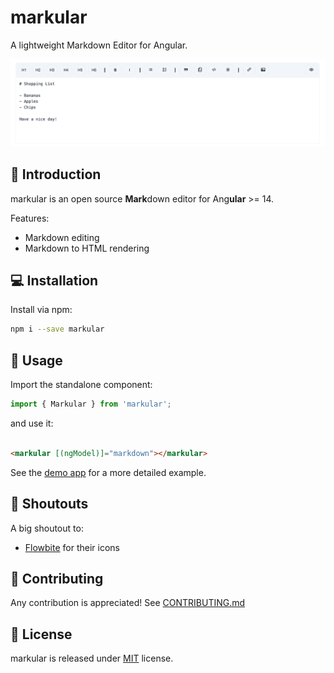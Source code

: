 # markular

A lightweight Markdown Editor for Angular.

![Preview](https://raw.githubusercontent.com/larswaechter/markular/main/screenshots/preview.png)

## 📍 Introduction

markular is an open source **Mark**down editor for Ang**ular** >= 14.

Features:

- Markdown editing
- Markdown to HTML rendering

## 💻 Installation

Install via npm:

```bash
npm i --save markular
```

## 🔨 Usage

Import the standalone component:

```ts
import { Markular } from 'markular';
```

and use it:

```html

<markular [(ngModel)]="markdown"></markular>
```

See the [demo app](https://github.com/larswaechter/markular/tree/main/projects/demo/src/app) for a more detailed example.

## 👋 Shoutouts

A big shoutout to:

- [Flowbite](https://flowbite.com/icons/) for their icons

## 🧩 Contributing

Any contribution is appreciated! See [CONTRIBUTING.md](https://github.com/larswaechter/markular/blob/master/CONTRIBUTING.md)

## 🔑 License

markular is released under [MIT](https://github.com/larswaechter/markular/blob/master/LICENSE) license.
